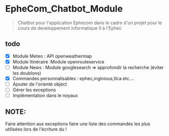 # EpheCom_Chatbot_Module
> Chatbot pour l'application Ephecom dans le cadre d'un projet pour le cours de developpement informatique II à l'Ephec


## todo  
- [x] Module Meteo  : API openweathermap
- [x] Module Itinéraire :Module openrouteservice
- [ ] Module News   : Module googlesearch => approfondir la recherche (éviter les doublons)
- [x] Commandes personnalisables : ephec,inginious,tlca etc.... 
- [ ] Ajouter de l'orienté object 
- [ ] Gérer les exceptions
- [ ] Implémentation dans le noyaux

## NOTE:  
Faire attention aux exceptions
faire une liste des commandes les plus utilisées lors de l'écriture du  !
